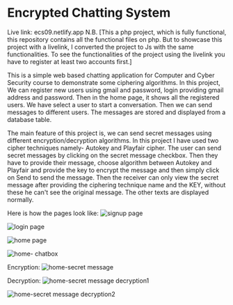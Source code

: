 # Encrypted Chatting System
Live link: ecs09.netlify.app
N.B. [This a php project, which is fully functional, this repository contains all the functional files on php. But to showcase this project with a livelink, I converted the project
to Js with the same functionalities. To see the functionalities of the project using the livelink you have to register at least two accounts first.]

This is a simple web based chatting application for Computer and Cyber Security course to demonstrate some ciphering algorithms.
In this project, We can register new users using gmail and password, login providing gmail address and password. Then in the home page, it shows all the registered users.
We have select a user to start a conversation. Then we can send messages to different users. The messages are stored and displayed from a database table.

The main feature of this project is, we can send secret messages using different encryption/decryption algorithms. 
In this project I have used two cipher techniques namely- Autokey and Playfair cipher. The user can send secret messages by clicking on the secret message checkbox.
Then they have to provide their message, choose algorithm between Autokey and Playfair and provide the key to encrypt the message and then simply click on Send to
send the message.
Then the receiver can only view the secret message after providing the ciphering technique name and the KEY, without these he can't see the original message.
The other texts are displayed normally.

Here is how the pages look like:
![signup page](https://github.com/user-attachments/assets/c847a8e4-a861-4853-a14f-9ddbc7283efe)

![login page](https://github.com/user-attachments/assets/327e3827-f476-4d20-b585-c5db4da95beb)


![home page](https://github.com/user-attachments/assets/f32c4ca1-9dd0-4d6f-84c2-8285a53fec25)


![home- chatbox](https://github.com/user-attachments/assets/6930fea7-46fb-41f6-a161-2676fefb530b)

Encryption:
![home-secret message](https://github.com/user-attachments/assets/2e7f17a8-b447-4f9e-a323-4795fac3dcc1)

Decryption:
![home-secret message decryption1](https://github.com/user-attachments/assets/e8af6ec7-bdca-4779-9798-62ddcc1e9e3d)


![home-secret message decryption2](https://github.com/user-attachments/assets/7e3f7705-f68b-421d-90d6-e498df201534)

